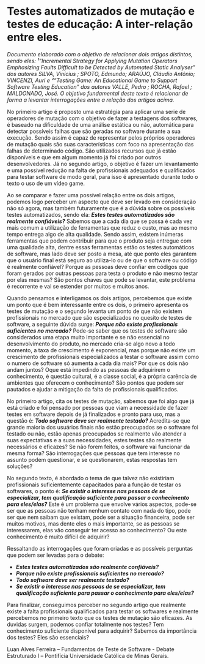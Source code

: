 # Testes automatizados de mutação e testes de educação: A inter-relação entre eles.
_Documento elaborado com o objetivo de relacionar dois artigos distintos, sendo eles: ¹“Incremental Strategy for Applying Mutation Operators Emphasizing Faults Difficult to be Detected by Automated Static Analyser” dos autores SILVA, Vinícius ; SPOTO, Edmundo; ARAÚJO, Cláudio Antônio; VINCENZI, Auri e ²“Testing Game: An Educational Game to Support Software Testing Education” dos autores VALLE, Pedro  ; ROCHA, Rafael ; MALDONADO, José. O objetivo fundamental deste texto é relacionar de forma a levantar interrogações entre a relação dos artigos acima._

No primeiro artigo é proposto uma estratégia para aplicar uma serie de operadores de mutação com o objetivo de fazer a testagens dos softwares, é baseado na dificuldade de uma análise estática ou não, automática para detectar possíveis falhas que são geradas no software durante a sua execução. Sendo assim é capaz de representar pelos próprios operadores de mutação quais são suas características com foco na apresentação das falhas de determinado código. São utilizados recursos que já estão disponíveis e que em algum momento já foi criado por outros desenvolvedores. Já no segundo artigo, o objetivo é fazer um levantamento e uma possível redução na falta de profissionais adequados e qualificados para testar software de modo geral, para isso é apresentado durante todo o texto o uso de um vídeo game. 

Ao se comparar e fazer uma possível relação entre os dois artigos, podemos logo perceber um aspecto que deve ser levado em consideração não só agora, mas também futuramente que é a dúvida sobre os possíveis testes automatizados, sendo ela: **_Estes testes automatizados são realmente confiáveis?_** Sabemos que a cada dia que se passa é cada vez mais comum a utilização de ferramentas que reduz o custo, mas ao mesmo tempo entrega algo de alta qualidade. Sendo assim, existem inúmeras ferramentas que podem contribuir para que o produto seja entregue com uma qualidade alta, dentre essas ferramentas estão os testes automáticos de software, mas lado deve ser posto a mesa, até que ponto eles garantem que o usuário final está seguro ao utiliza-lo ou de que o software ou código é realmente confiável? Porque as pessoas deve confiar em códigos que foram gerados por outras pessoas para testa o produto e não mesmo testar por elas mesmas? São pontos chaves que pode se levantar, este problema é recorrente e vai se estender por muitos e muitos anos.

Quando pensamos e interligamos os dois artigos, percebemos que existe um ponto que é bem interessante entre os dois, o primeiro apresenta os testes de mutação e o segundo levanta um ponto de que não existem profissionais no mercado que são especializados no quesito de testes de software, a seguinte dúvida surge: **_Porque não existe profissionais suficientes no mercado?_** Pode-se saber que os testes de software são considerados uma etapa muito importante e se não essencial no desenvolvimento do produto, no mercado cria-se algo novo a todo momento, a taxa de crescimento é exponencial, mas porque não existe um crescimento de profissionais especializados a testar o software assim como o numero de software só aumenta a cada dia mais? Por que os dois não andam juntos? Oque está impedindo as pessoas de adquirirem o conhecimento, é questão cultural, é a classe social, é a própria carência de ambientes que oferecem o conhecimento? São pontos que podem ser pautados e ajudar a mitigação da falta de profissionais qualificados.

No primeiro artigo, cita os testes de mutação, sabemos que foi algo que já está criado e foi pensado por pessoas que viam a necessidade de fazer testes em software depois de já finalizados e pronto para uso, mas a questão é: **_Todo software deve ser realmente testado?_** Acredita-se que grande maioria dos usuários finais não estão preocupados se o software foi testado ou não, estão apenas preocupados se realmente vão atender a suas expectativas e a suas necessidades, estes testes são realmente necessários e eficazes? Se não forem feitos, o software vai funcionar da mesma forma? São interrogações que pessoas que tem interesse no assunto podem questionar, e se questionarem, estas respostas tem soluções? 

No segundo texto, é abordado o tema de que talvez não existiriam profissionais suficientemente capacitados para a função de testar os softwares, o ponto é: **_Se existir o interesse nas pessoas de se especializar, tem qualificação suficiente para passar o conhecimento para eles/elas?_**  Este é um problema que envolve vários aspectos, pode-se ser que as pessoas não tenham nenhum contato com nada do tipo, pode ser que nem saibam que existam, pode ser a situação financeira, pode ser muitos motivos, mas dente eles o mais importante, se as pessoas se interessarem, elas vão conseguir ter acesso ao conhecimento? Ou este conhecimento é muito difícil de adquirir?

Ressaltando as interrogações que foram criadas e as possíveis perguntas que podem ser levadas para o debate: 
* **_Estes testes automatizados são realmente confiáveis?_**
* **_Porque não existe profissionais suficientes no mercado?_**
* **_Todo software deve ser realmente testado?_**
* **_Se existir o interesse nas pessoas de se especializar, tem qualificação suficiente para passar o conhecimento para eles/elas?_**

Para finalizar, conseguimos perceber no segundo artigo que realmente existe a falta profissionais qualificados para testar os softwares e realmente percebemos no primeiro texto que os testes de mutação são eficazes. As duvidas surgem, podemos confiar totalmente nos testes? Tem conhecimento suficiente disponível para adquirir?  Sabemos da importância dos testes? Eles são essenciais? 


Luan Alves Ferreira – Fundamentos de Teste de Software -
Debate Estruturado l – Pontifícia Universidade Católica de Minas Gerais.

